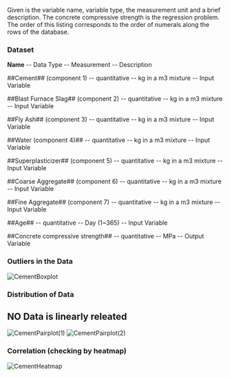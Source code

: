 Given is the variable name, variable type, the measurement unit and a brief description. The concrete compressive strength is the regression problem. The order of this listing corresponds to the order of numerals along the rows of the database.

### Dataset 
**Name** -- Data Type -- Measurement -- Description

##Cement## (component 1) -- quantitative -- kg in a m3 mixture -- Input Variable

##Blast Furnace Slag## (component 2) -- quantitative -- kg in a m3 mixture -- Input Variable

##Fly Ash## (component 3) -- quantitative -- kg in a m3 mixture -- Input Variable

##Water (component 4)## -- quantitative -- kg in a m3 mixture -- Input Variable

##Superplasticizer## (component 5) -- quantitative -- kg in a m3 mixture -- Input Variable

##Coarse Aggregate## (component 6) -- quantitative -- kg in a m3 mixture -- Input Variable

##Fine Aggregate## (component 7) -- quantitative -- kg in a m3 mixture -- Input Variable

##Age## -- quantitative -- Day (1~365) -- Input Variable

##Concrete compressive strength## -- quantitative -- MPa -- Output Variable

### Outliers in the Data
![CementBoxplot](https://github.com/AbhayUrmaliya2004/CementStrengthPrediction/assets/141633724/d16f55b5-33c2-407d-a69f-9ece18325614)

### Distribution of Data 
## NO Data is linearly releated
![CementPairplot(1)](https://github.com/AbhayUrmaliya2004/CementStrengthPrediction/assets/141633724/f4a8d205-7777-441e-8fb5-44e4749a73fd)
![CementPairplot(2)](https://github.com/AbhayUrmaliya2004/CementStrengthPrediction/assets/141633724/d4399112-7259-49d4-a484-3825a036a41d)

### Correlation (checking by heatmap)
![CementHeatmap](https://github.com/AbhayUrmaliya2004/CementStrengthPrediction/assets/141633724/e05a9dbc-fb35-4d74-abf7-4105728eff17)



